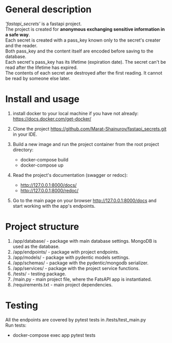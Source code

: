 # General description
_'fastapi_secrets'_ is a fastapi project.\
The project is created for **anonymous exchanging sensitive information in a safe way**.\
Each secret is created with a pass_key known only to the secret's creater and the reader.\
Both pass_key and the content itself are encoded before saving to the database.\
Each secret's pass_key has its lifetime (expiration date). The secret can't be read after the lifetime has expired.\
The contents of each secret are destroyed after the first reading. It cannot be read by someone else later.

# Install and usage
1. install docker to your local machine if you have not already:
   https://docs.docker.com/get-docker/

2. Clone the project https://github.com/Marat-Shainurov/fastapi_secrets.git in your IDE.

3. Build a new image and run the project container from the root project directory:
   - docker-compose build
   - docker-compose up

4. Read the project's documentation (swagger or redoc):
   - http://127.0.0.1:8000/docs/
   - http://127.0.0.1:8000/redoc/

5. Go to the main page on your browser http://127.0.0.1:8000/docs and start working with the app's endpoints.


# Project structure
1. /app/database/ - package with main database settings. MongoDB is used as the database.
2. /app/endpoints/ - package with project endpoints.
3. /app/models/ - package with pydentic models settings.
4. /app/schemas/ - package with the pydentic/mongodb serializer.
5. /app/services/ - package with the project service functions.
6. /tests/ - testing package.
7. /main.py - main project file, where the FatsAPI app is instantiated.
8. /requirements.txt - main project dependencies.

# Testing
All the endpoints are covered by pytest tests in /tests/test_main.py \
Run tests:
- docker-compose exec app pytest tests
